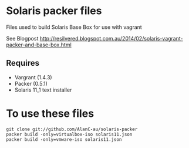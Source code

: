 Solaris packer files
==============

Files used to build Solaris Base Box for use with vagrant

See Blogpost http://resilvered.blogspot.com.au/2014/02/solaris-vagrant-packer-and-base-box.html

Requires
-------
- Vargrant (1.4.3)
- Packer (0.5.1)
- Solaris 11_1 text installer

To use these files
=============

    git clone git://github.com/AlanC-au/solaris-packer
    packer build -only=virtualbox-iso solaris11.json
    packer build -only=vmware-iso solaris11.json
